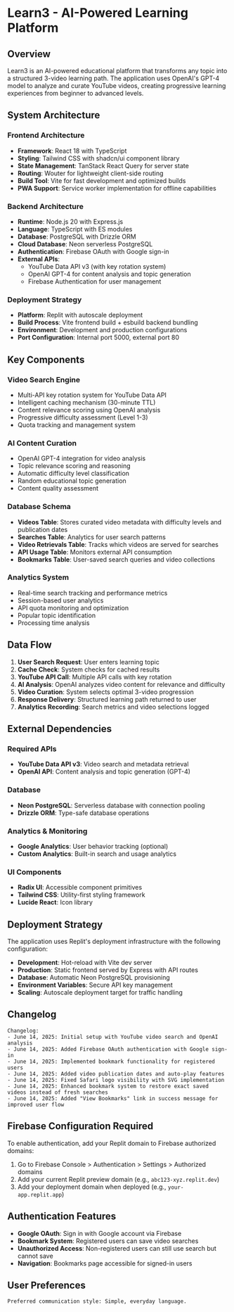 # Learn3 - AI-Powered Learning Platform

## Overview

Learn3 is an AI-powered educational platform that transforms any topic into a structured 3-video learning path. The application uses OpenAI's GPT-4 model to analyze and curate YouTube videos, creating progressive learning experiences from beginner to advanced levels.

## System Architecture

### Frontend Architecture
- **Framework**: React 18 with TypeScript
- **Styling**: Tailwind CSS with shadcn/ui component library
- **State Management**: TanStack React Query for server state
- **Routing**: Wouter for lightweight client-side routing
- **Build Tool**: Vite for fast development and optimized builds
- **PWA Support**: Service worker implementation for offline capabilities

### Backend Architecture
- **Runtime**: Node.js 20 with Express.js
- **Language**: TypeScript with ES modules
- **Database**: PostgreSQL with Drizzle ORM
- **Cloud Database**: Neon serverless PostgreSQL
- **Authentication**: Firebase OAuth with Google sign-in
- **External APIs**: 
  - YouTube Data API v3 (with key rotation system)
  - OpenAI GPT-4 for content analysis and topic generation
  - Firebase Authentication for user management

### Deployment Strategy
- **Platform**: Replit with autoscale deployment
- **Build Process**: Vite frontend build + esbuild backend bundling
- **Environment**: Development and production configurations
- **Port Configuration**: Internal port 5000, external port 80

## Key Components

### Video Search Engine
- Multi-API key rotation system for YouTube Data API
- Intelligent caching mechanism (30-minute TTL)
- Content relevance scoring using OpenAI analysis
- Progressive difficulty assessment (Level 1-3)
- Quota tracking and management system

### AI Content Curation
- OpenAI GPT-4 integration for video analysis
- Topic relevance scoring and reasoning
- Automatic difficulty level classification
- Random educational topic generation
- Content quality assessment

### Database Schema
- **Videos Table**: Stores curated video metadata with difficulty levels and publication dates
- **Searches Table**: Analytics for user search patterns
- **Video Retrievals Table**: Tracks which videos are served for searches
- **API Usage Table**: Monitors external API consumption
- **Bookmarks Table**: User-saved search queries and video collections

### Analytics System
- Real-time search tracking and performance metrics
- Session-based user analytics
- API quota monitoring and optimization
- Popular topic identification
- Processing time analysis

## Data Flow

1. **User Search Request**: User enters learning topic
2. **Cache Check**: System checks for cached results
3. **YouTube API Call**: Multiple API calls with key rotation
4. **AI Analysis**: OpenAI analyzes video content for relevance and difficulty
5. **Video Curation**: System selects optimal 3-video progression
6. **Response Delivery**: Structured learning path returned to user
7. **Analytics Recording**: Search metrics and video selections logged

## External Dependencies

### Required APIs
- **YouTube Data API v3**: Video search and metadata retrieval
- **OpenAI API**: Content analysis and topic generation (GPT-4)

### Database
- **Neon PostgreSQL**: Serverless database with connection pooling
- **Drizzle ORM**: Type-safe database operations

### Analytics & Monitoring
- **Google Analytics**: User behavior tracking (optional)
- **Custom Analytics**: Built-in search and usage analytics

### UI Components
- **Radix UI**: Accessible component primitives
- **Tailwind CSS**: Utility-first styling framework
- **Lucide React**: Icon library

## Deployment Strategy

The application uses Replit's deployment infrastructure with the following configuration:

- **Development**: Hot-reload with Vite dev server
- **Production**: Static frontend served by Express with API routes
- **Database**: Automatic Neon PostgreSQL provisioning
- **Environment Variables**: Secure API key management
- **Scaling**: Autoscale deployment target for traffic handling

## Changelog

```
Changelog:
- June 14, 2025: Initial setup with YouTube video search and OpenAI analysis
- June 14, 2025: Added Firebase OAuth authentication with Google sign-in
- June 14, 2025: Implemented bookmark functionality for registered users
- June 14, 2025: Added video publication dates and auto-play features
- June 14, 2025: Fixed Safari logo visibility with SVG implementation
- June 14, 2025: Enhanced bookmark system to restore exact saved videos instead of fresh searches
- June 14, 2025: Added "View Bookmarks" link in success message for improved user flow
```

## Firebase Configuration Required

To enable authentication, add your Replit domain to Firebase authorized domains:

1. Go to Firebase Console > Authentication > Settings > Authorized domains
2. Add your current Replit preview domain (e.g., `abc123-xyz.replit.dev`)
3. Add your deployment domain when deployed (e.g., `your-app.replit.app`)

## Authentication Features

- **Google OAuth**: Sign in with Google account via Firebase
- **Bookmark System**: Registered users can save video searches
- **Unauthorized Access**: Non-registered users can still use search but cannot save
- **Navigation**: Bookmarks page accessible for signed-in users

## User Preferences

```
Preferred communication style: Simple, everyday language.
```